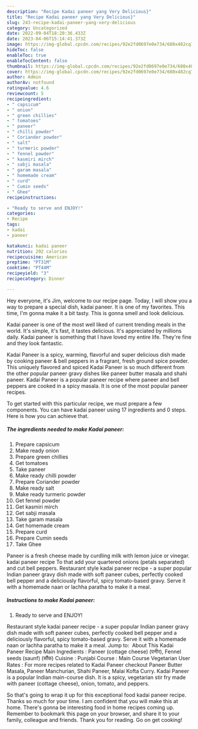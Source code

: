 ```yaml
---
description: "Recipe Kadai paneer yang Very Delicious}"
title: "Recipe Kadai paneer yang Very Delicious}"
slug: 243-recipe-kadai-paneer-yang-very-delicious
category: Uncategorized
date: 2022-09-04T18:20:36.433Z
date: 2023-04-06T15:14:41.373Z
image: https://img-global.cpcdn.com/recipes/92e2fd0697e0e734/680x482cq70/kadai-paneer-recipe-main-photo.jpg
hideToc: false
enableToc: true
enableTocContent: false
thumbnail: https://img-global.cpcdn.com/recipes/92e2fd0697e0e734/680x482cq70/kadai-paneer-recipe-main-photo.jpg
cover: https://img-global.cpcdn.com/recipes/92e2fd0697e0e734/680x482cq70/kadai-paneer-recipe-main-photo.jpg
author: Admin
authorAv: notfound
ratingvalue: 4.6
reviewcount: 5
recipeingredient:
- " capsicum"
- " onion"
- " green chillies"
- " tomatoes"
- " paneer"
- " chilli powder"
- " Coriander powder"
- " salt"
- " turmeric powder"
- " fennel powder"
- " kasmiri mirch"
- " sabji masala"
- " garam masala"
- " homemade cream"
- " curd"
- " Cumin seeds"
- " Ghee"
recipeinstructions:

- "Ready to serve and ENJOY!"
categories:
- Recipe
tags:
- kadai
- paneer

katakunci: kadai paneer 
nutrition: 292 calories
recipecuisine: American
preptime: "PT31M"
cooktime: "PT44M"
recipeyield: "3"
recipecategory: Dinner

---
```



Hey everyone, it's Jim, welcome to our recipe page. Today, I will show you a way to prepare a special dish, kadai paneer. It is one of my favorites. This time, I'm gonna make it a bit tasty. This is gonna smell and look delicious.

Kadai paneer is one of the most well liked of current trending meals in the world. It's simple, it's fast, it tastes delicious. It's appreciated by millions daily. Kadai paneer is something that I have loved my entire life. They're fine and they look fantastic.

Kadai Paneer is a spicy, warming, flavorful and super delicious dish made by cooking paneer &amp; bell peppers in a fragrant, fresh ground spice powder. This uniquely flavored and spiced Kadai Paneer is so much different from the other popular paneer gravy dishes like paneer butter masala and shahi paneer. Kadai Paneer is a popular paneer recipe where paneer and bell peppers are cooked in a spicy masala. It is one of the most popular paneer recipes.


To get started with this particular recipe, we must prepare a few components. You can have kadai paneer using 17 ingredients and 0 steps. Here is how you can achieve that.

<!--inarticleads1-->

##### The ingredients needed to make Kadai paneer:

1. Prepare  capsicum
1. Make ready  onion
1. Prepare  green chillies
1. Get  tomatoes
1. Take  paneer
1. Make ready  chilli powder
1. Prepare  Coriander powder
1. Make ready  salt
1. Make ready  turmeric powder
1. Get  fennel powder
1. Get  kasmiri mirch
1. Get  sabji masala
1. Take  garam masala
1. Get  homemade cream
1. Prepare  curd
1. Prepare  Cumin seeds
1. Take  Ghee


Paneer is a fresh cheese made by curdling milk with lemon juice or vinegar. kadai paneer recipe To that add your quartered onions (petals separated) and cut bell peppers. Restaurant style kadai paneer recipe - a super popular Indian paneer gravy dish made with soft paneer cubes, perfectly cooked bell pepper and a deliciously flavorful, spicy tomato-based gravy. Serve it with a homemade naan or lachha paratha to make it a meal. 

<!--inarticleads2-->

##### Instructions to make Kadai paneer:


1. Ready to serve and ENJOY!

Restaurant style kadai paneer recipe - a super popular Indian paneer gravy dish made with soft paneer cubes, perfectly cooked bell pepper and a deliciously flavorful, spicy tomato-based gravy. Serve it with a homemade naan or lachha paratha to make it a meal. Jump to: ️ About This Kadai Paneer Recipe Main Ingredients : Paneer (cottage cheese) (पनीर), Fennel seeds (saunf) (सौंफ) Cuisine : Punjabi Course : Main Course Vegetarian User Rates : For more recipes related to Kadai Paneer checkout Paneer Butter Masala, Paneer Manchurian, Shahi Paneer, Malai Kofta Curry. Kadai Paneer is a popular Indian main-course dish. It is a spicy, vegetarian stir fry made with paneer (cottage cheese), onion, tomato, and peppers. 

So that's going to wrap it up for this exceptional food kadai paneer recipe. Thanks so much for your time. I am confident that you will make this at home. There's gonna be interesting food in home recipes coming up. Remember to bookmark this page on your browser, and share it to your family, colleague and friends. Thank you for reading. Go on get cooking!
